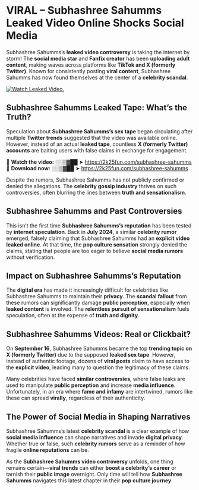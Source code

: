 # VIRAL – Subhashree Sahumms Leaked Video Online Shocks Social Media 

Subhashree Sahumms’s **leaked video controversy** is taking the internet by storm! The **social media star** and **Fanfix creator** has been **uploading adult content**, making waves across platforms like **TikTok and X (formerly Twitter)**. Known for consistently posting **viral content**, Subhashree Sahumms has now found themselves at the center of a **celebrity scandal**.  

[![Watch Leaked Video.](https://miro.medium.com/v2/resize:fit:828/format:webp/1*cilzJN44JGOrTw9NJCrNHA.gif "Watch Leaked Video")](https://2k25fun.com/subhashree-sahumms)

## **Subhashree Sahumms Leaked Tape: What’s the Truth?**  
Speculation about **Subhashree Sahumms’s sex tape** began circulating after multiple **Twitter trends** suggested that the video was available online. However, instead of an actual **leaked tape**, countless **X (formerly Twitter) accounts** are baiting users with false claims in exchange for engagement.  

🔹 **Watch the video:** ░░▒▓██ ➤ https://2k25fun.com/subhashree-sahumms  
🔹 **Download now:** ░░▒▓██ ➤ https://2k25fun.com/subhashree-sahumms  

Despite the rumors, Subhashree Sahumms has not publicly confirmed or denied the allegations. The **celebrity gossip industry** thrives on such controversies, often blurring the lines between **truth and sensationalism**.  

## **Subhashree Sahumms and Past Controversies**  
This isn’t the first time **Subhashree Sahumms’s reputation** has been tested by **internet speculation**. Back in **July 2024**, a similar **celebrity rumor** emerged, falsely claiming that Subhashree Sahumms had an **explicit video leaked online**. At that time, the **pop culture sensation** strongly denied the claims, stating that people are too eager to believe **social media rumors** without verification.  

## **Impact on Subhashree Sahumms’s Reputation**  
The **digital era** has made it increasingly difficult for celebrities like Subhashree Sahumms to maintain their **privacy**. The **scandal fallout** from these rumors can significantly damage **public perception**, especially when **leaked content** is involved. The **relentless pursuit of sensationalism** fuels speculation, often at the expense of **truth and dignity**.  

## **Subhashree Sahumms Videos: Real or Clickbait?**  
On **September 16**, Subhashree Sahumms became the top **trending topic on X (formerly Twitter)** due to the supposed **leaked sex tape**. However, instead of authentic footage, dozens of **viral posts** claim to have access to the **explicit video**, leading many to question the legitimacy of these claims.  

Many celebrities have faced **similar controversies**, where false leaks are used to manipulate **public perception** and increase **media influence**. Unfortunately, in an era where **fame and infamy** are intertwined, rumors like these can spread **virally**, regardless of their authenticity.  

## **The Power of Social Media in Shaping Narratives**  
Subhashree Sahumms’s latest **celebrity scandal** is a clear example of how **social media influence** can shape narratives and invade **digital privacy**. Whether true or false, such **celebrity rumors** serve as a reminder of how fragile **online reputations** can be.  

As the **Subhashree Sahumms video controversy** unfolds, one thing remains certain—**viral trends** can either **boost a celebrity’s career** or tarnish their **public image** overnight. Only time will tell how **Subhashree Sahumms** navigates this latest chapter in their **pop culture journey**. 